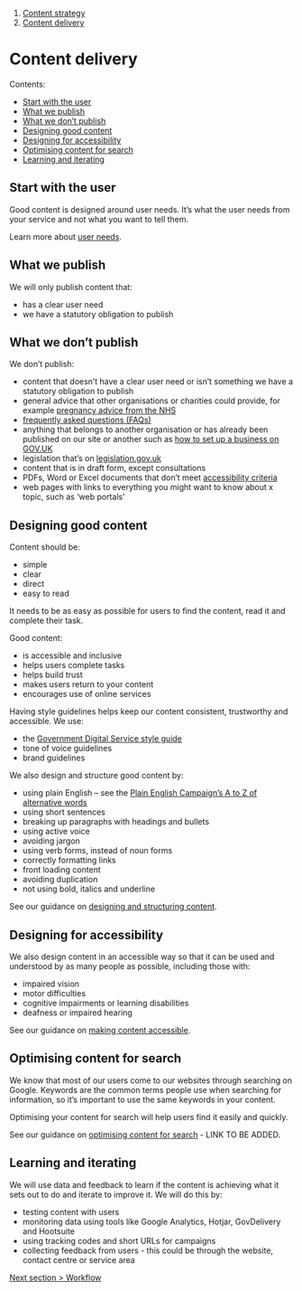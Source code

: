 1. [Content strategy](content-strategy)
2. [Content delivery](#)

# Content delivery

Contents:
- [Start with the user](#start-with-the-user)
- [What we publish](#what-we-publish)
- [What we don’t publish](#what-we-don-t-publish)
- [Designing good content](#designing-good-content)
- [Designing for accessibility](#designing-for-accessibility)
- [Optimising content for search](#optimising-content-for-search)
- [Learning and iterating](#learning-and-iterating)

## Start with the user
Good content is designed around user needs. It’s what the user needs from your service and not what you want to tell them. 

Learn more about [user needs](/docs/core/users/user-need).

## What we publish

We will only publish content that:
- has a clear user need
- we have a statutory obligation to publish

## What we don’t publish

We don’t publish:
- content that doesn’t have a clear user need or isn’t something we have a statutory obligation to publish
- general advice that other organisations or charities could provide, for example [pregnancy advice from the NHS](https://www.nhs.uk/conditions/pregnancy-and-baby/) 
- [frequently asked questions (FAQs)](/docs/core/content/what-to-do-with-faqs)
- anything that belongs to another organisation or has already been published on our site or another such as [how to set up a business on GOV.UK](https://www.gov.uk/set-up-business)
- legislation that’s on [legislation.gov.uk](http://www.legislation.gov.uk/)
- content that is in draft form, except consultations
- PDFs, Word or Excel documents that don’t meet [accessibility criteria](/docs/core/accessibility/overview)
- web pages with links to everything you might want to know about x topic, such as ‘web portals’

## Designing good content

Content should be: 
- simple 
- clear 
- direct 
- easy to read 

It needs to be as easy as possible for users to find the content, read it and complete their task. 

Good content: 
- is accessible and inclusive
- helps users complete tasks 
- helps build trust  
- makes users return to your content 
- encourages use of online services

Having style guidelines helps keep our content consistent, trustworthy and accessible. We use:
- the [Government Digital Service style guide](https://www.gov.uk/guidance/style-guide/a-to-z-of-gov-uk-style)
- tone of voice guidelines
- brand guidelines 

We also design and structure good content by:
- using plain English – see the [Plain English Campaign’s A to Z of alternative words](http://www.plainenglish.co.uk/the-a-z-of-alternative-words.html)
- using short sentences
- breaking up paragraphs with headings and bullets
- using active voice
- avoiding jargon
- using verb forms, instead of noun forms
- correctly formatting links
- front loading content
- avoiding duplication  
- not using bold, italics and underline

See our guidance on [designing and structuring content](/docs/core/content/designing-content).

## Designing for accessibility

We also design content in an accessible way so that it can be used and understood by as many people as possible, including those with:
- impaired vision
- motor difficulties
- cognitive impairments or learning disabilities	
- deafness or impaired hearing

See our guidance on [making content accessible](/docs/core/accessibility/overview).

## Optimising content for search

We know that most of our users come to our websites through searching on Google. Keywords are the common terms people use when searching for information, so it’s important to use the same keywords in your content.

Optimising your content for search will help users find it easily and quickly.

See our guidance on [optimising content for search](#) - LINK TO BE ADDED.

## Learning and iterating  

We will use data and feedback to learn if the content is achieving what it sets out to do and iterate to improve it. We will do this by:
- testing content with users
- monitoring data using tools like Google Analytics, Hotjar, GovDelivery and Hootsuite
- using tracking codes and short URLs for campaigns
- collecting feedback from users - this could be through the website, contact centre or service area

[Next section > Workflow](content-strategy-workflow)

